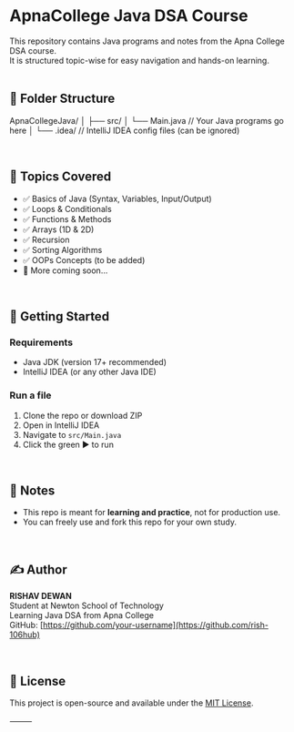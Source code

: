 # ApnaCollege Java DSA Course

This repository contains Java programs and notes from the Apna College DSA course.  
It is structured topic-wise for easy navigation and hands-on learning.<br><br>

## 📁 Folder Structure

ApnaCollegeJava/
│
├── src/
│   └── Main.java       // Your Java programs go here
│
└── .idea/              // IntelliJ IDEA config files (can be ignored)

<br>

## 🧠 Topics Covered

- ✅ Basics of Java (Syntax, Variables, Input/Output)  
- ✅ Loops & Conditionals  
- ✅ Functions & Methods  
- ✅ Arrays (1D & 2D)  
- ✅ Recursion  
- ✅ Sorting Algorithms  
- ✅ OOPs Concepts (to be added)  
- 🚧 More coming soon...

<br>

## 🚀 Getting Started

### Requirements
- Java JDK (version 17+ recommended)  
- IntelliJ IDEA (or any other Java IDE)

### Run a file
1. Clone the repo or download ZIP  
2. Open in IntelliJ IDEA  
3. Navigate to `src/Main.java`  
4. Click the green ▶️ to run

<br>

## 📌 Notes

- This repo is meant for **learning and practice**, not for production use.  
- You can freely use and fork this repo for your own study.

<br>

## ✍️ Author

**RISHAV DEWAN**  
Student at Newton School of Technology  
Learning Java DSA from Apna College  
GitHub: [https://github.com/your-username](https://github.com/rish-106hub)

<br>

## 📄 License

This project is open-source and available under the [MIT License](LICENSE).


⸻

